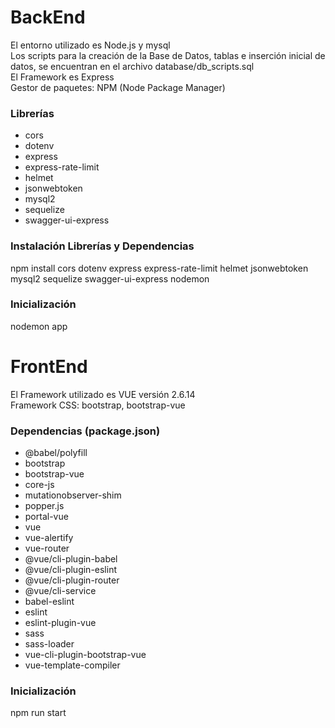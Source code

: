 # BackEnd

El entorno utilizado es Node.js y mysql  
Los scripts para la creación de la Base de Datos, tablas e inserción inicial de datos, se encuentran en el archivo database/db_scripts.sql  
El Framework es Express  
Gestor de paquetes: NPM (Node Package Manager)  

### Librerías

* cors
* dotenv
* express
* express-rate-limit
* helmet
* jsonwebtoken
* mysql2
* sequelize
* swagger-ui-express

### Instalación Librerías y Dependencias
npm install cors dotenv express express-rate-limit helmet jsonwebtoken mysql2 sequelize swagger-ui-express nodemon

### Inicialización
nodemon app

# FrontEnd

El Framework utilizado es VUE versión 2.6.14  
Framework CSS: bootstrap, bootstrap-vue

### Dependencias (package.json)
* @babel/polyfill
* bootstrap
* bootstrap-vue
* core-js
* mutationobserver-shim
* popper.js
* portal-vue
* vue
* vue-alertify
* vue-router
* @vue/cli-plugin-babel
* @vue/cli-plugin-eslint
* @vue/cli-plugin-router
* @vue/cli-service
* babel-eslint
* eslint
* eslint-plugin-vue
* sass
* sass-loader
* vue-cli-plugin-bootstrap-vue
* vue-template-compiler

### Inicialización
npm run start